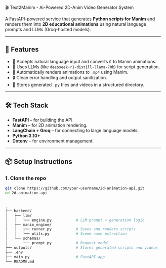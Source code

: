 🎬 Text2Manim - Ai-Powered 2D-Anim Video Generator System

A FastAPI-powered service that generates **Python scripts for Manim** and renders them into **2D educational animations** using natural language prompts and LLMs (Groq-hosted models).

---

## 🚀 Features

- 🎨 Accepts natural language input and converts it to Manim animations.
- 🧠 Uses LLMs (like `deepseek-r1-distill-llama-70b`) for script generation.
- 📼 Automatically renders animations to `.mp4` using Manim.
- 🔒 Clean error handling and output sanitization.
- 📁 Stores generated `.py` files and videos in a structured directory.

---

## 🛠 Tech Stack

- **FastAPI** – for building the API.
- **Manim** – for 2D animation rendering.
- **LangChain + Groq** – for connecting to large language models.
- **Python 3.10+**
- **Dotenv** – for environment management.

---

## 📦 Setup Instructions

### 1. Clone the repo

```bash
git clone https://github.com/your-username/2d-animation-api.git
cd 2d-animation-api


.
├── backend/
│   ├── llm/
│   │   └── engine.py           # LLM prompt + generation logic
│   ├── manim_engine/
│   │   ├── runner.py           # Saves and renders scripts
│   │   └── utils.py            # Scene name extraction
│   └── schemas/
│       └── prompt.py           # Request model
├── outputs/                    # Stores generated scripts and videos
├── .env
├── main.py                     # FastAPI app
└── README.md
